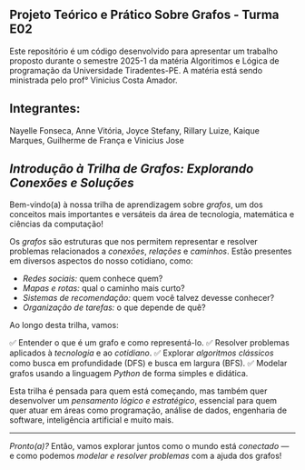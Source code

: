 ## Projeto Teórico e Prático Sobre Grafos - Turma E02
Este repositório é um código desenvolvido para apresentar um trabalho proposto durante o semestre 2025-1 da matéria Algoritimos e Lógica de programação da Universidade Tiradentes-PE.
A matéria está sendo ministrada pelo prof° Vinicius Costa Amador.

## Integrantes:
Nayelle Fonseca, Anne Vitória, Joyce Stefany, Rillary Luize, Kaique Marques, Guilherme de França e Vinicius Jose


## *Introdução à Trilha de Grafos: Explorando Conexões e Soluções*

Bem-vindo(a) à nossa trilha de aprendizagem sobre *grafos*, um dos conceitos mais importantes e versáteis da área de tecnologia, matemática e ciências da computação!

Os *grafos* são estruturas que nos permitem representar e resolver problemas relacionados a *conexões*, *relações* e *caminhos*. Estão presentes em diversos aspectos do nosso cotidiano, como:

* *Redes sociais:* quem conhece quem?
* *Mapas e rotas:* qual o caminho mais curto?
* *Sistemas de recomendação:* quem você talvez devesse conhecer?
* *Organização de tarefas:* o que depende de quê?

Ao longo desta trilha, vamos:

✅ Entender o que é um grafo e como representá-lo.
✅ Resolver problemas aplicados à *tecnologia* e ao *cotidiano*.
✅ Explorar *algoritmos clássicos* como busca em profundidade (DFS) e busca em largura (BFS).
✅ Modelar grafos usando a linguagem *Python* de forma simples e didática.

Esta trilha é pensada para quem está começando, mas também quer desenvolver um *pensamento lógico e estratégico*, essencial para quem quer atuar em áreas como programação, análise de dados, engenharia de software, inteligência artificial e muito mais.

---

*Pronto(a)?*
Então, vamos explorar juntos como o mundo está *conectado* — e como podemos *modelar e resolver problemas* com a ajuda dos grafos!
